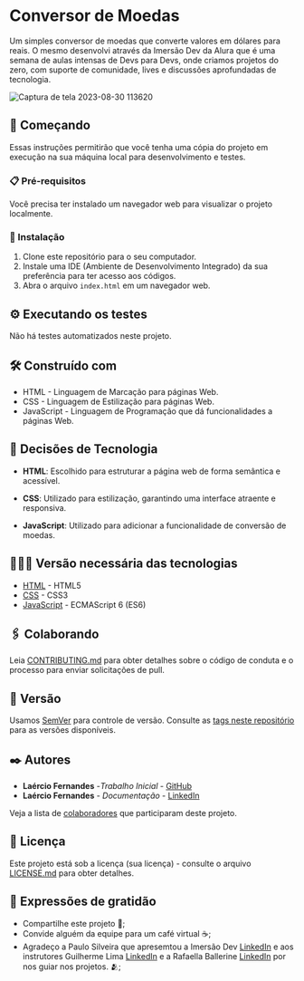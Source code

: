 # Conversor de Moedas

Um simples conversor de moedas que converte valores em dólares para reais. O mesmo desenvolvi através da Imersão Dev da Alura que é uma semana de aulas intensas de Devs para Devs, onde criamos projetos do zero, com suporte de comunidade, lives e discussões aprofundadas de tecnologia.

![Captura de tela 2023-08-30 113620](https://github.com/fernandesmelo/conversor-de-moedas/assets/113717317/e0e91213-9b5a-43c9-a6cc-ef55fbaac8ff)

## 🚀 Começando

Essas instruções permitirão que você tenha uma cópia do projeto em execução na sua máquina local para desenvolvimento e testes.

### 📋 Pré-requisitos

Você precisa ter instalado um navegador web para visualizar o projeto localmente.

### 🔧 Instalação

1. Clone este repositório para o seu computador.
2. Instale uma IDE (Ambiente de Desenvolvimento Integrado) da sua preferência para ter acesso aos códigos.
3. Abra o arquivo `index.html` em um navegador web.

## ⚙️ Executando os testes

Não há testes automatizados neste projeto.

## 🛠️ Construído com

* HTML - Linguagem de Marcação para páginas Web.
* CSS - Linguagem de Estilização para páginas Web.
* JavaScript - Linguagem de Programação que dá funcionalidades a páginas Web.

## 🔨 Decisões de Tecnologia

* **HTML**: Escolhido para estruturar a página web de forma semântica e acessível.

* **CSS**: Utilizado para estilização, garantindo uma interface atraente e responsiva.

* **JavaScript**: Utilizado para adicionar a funcionalidade de conversão de moedas.

## 👨🏽‍💻 Versão necessária das tecnologias

* [HTML](https://www.w3.org/TR/html52/) - HTML5
* [CSS](https://www.w3.org/TR/CSS22/) - CSS3
* [JavaScript](https://developer.mozilla.org/pt-BR/docs/Web/JavaScript) - ECMAScript 6 (ES6)

## 🖇️ Colaborando

Leia [CONTRIBUTING.md](https://github.com/usuario/linkParaInfoSobreContribuicoes) para obter detalhes sobre o código de conduta e o processo para enviar solicitações de pull.

## 📌 Versão

Usamos [SemVer](http://semver.org/) para controle de versão. Consulte as [tags neste repositório](https://github.com/usuario/tags/do/projeto) para as versões disponíveis.

## ✒️ Autores

* **Laércio Fernandes** -*Trabalho Inicial* - [GitHub](https://github.com/fernandesmelo/fernandesmelo)
* **Laércio Fernandes** - *Documentação* - [LinkedIn](https://www.linkedin.com/in/laercio-fernandes-desenvolvedor-web-front-end/)

Veja a lista de [colaboradores](https://github.com/usuario/projeto/colaboradores) que participaram deste projeto.

## 📄 Licença

Este projeto está sob a licença (sua licença) - consulte o arquivo [LICENSE.md](https://github.com/usuario/projeto/licenca) para obter detalhes.

## 🎁 Expressões de gratidão

* Compartilhe este projeto 📢;
* Convide alguém da equipe para um café virtual ☕;
* Agradeço a Paulo Silveira que apresemtou a Imersão Dev [LinkedIn](https://www.linkedin.com/in/paulosilveira/) e aos instrutores Guilherme Lima [LinkedIn](https://www.linkedin.com/in/guilherme-lima-developer/) e a Rafaella Ballerine [LinkedIn](https://www.linkedin.com/in/rafaellaballerini/) por nos guiar nos projetos. 🫂;


